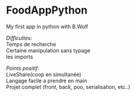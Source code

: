 # FoodAppPython
 My first app in python with B.Wolf

_Difficultés_:  
 Temps de recherche  
 Certaine manipulation sans typage  
 les imports  
 
 _Points positif_:  
  LiveShare(coop en simultanée)  
  Langage facile a prendre en main  
  Projet complet (front, back, poo, serialisation, etc..)    
